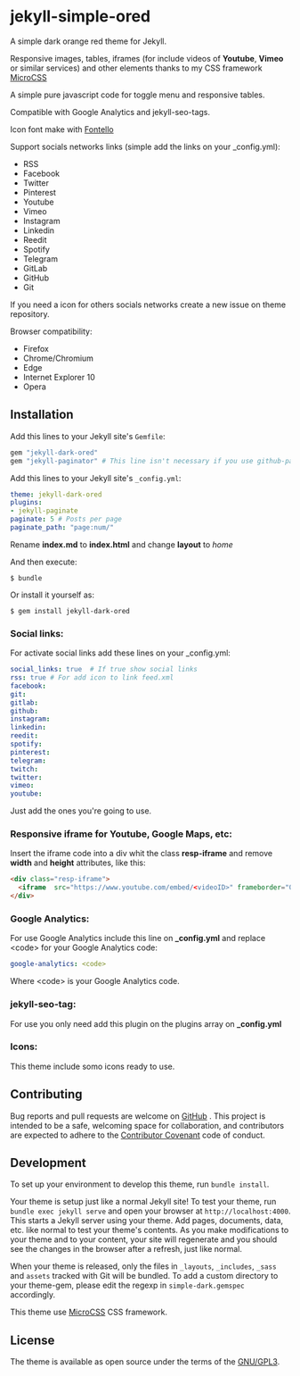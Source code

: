 # jekyll-simple-ored

A simple dark orange red theme for Jekyll.

Responsive images, tables, iframes (for include videos of **Youtube**, **Vimeo** or similar services) and other elements thanks to my CSS framework [MicroCSS](https://son-link.github.io/microcss/)

A simple pure javascript code for toggle menu and responsive tables.

Compatible with Google Analytics and jekyll-seo-tags.

Icon font make with [Fontello](http://fontello.com/)

Support socials networks links (simple add the links on your _config.yml):

* RSS
* Facebook
* Twitter
* Pinterest
* Youtube
* Vimeo
* Instagram
* Linkedin
* Reedit
* Spotify
* Telegram
* GitLab
* GitHub
* Git

If you need a icon for others socials networks create a new issue on theme repository.

Browser compatibility:

* Firefox
* Chrome/Chromium
* Edge
* Internet Explorer 10
* Opera

## Installation

Add this lines to your Jekyll site's `Gemfile`:

```ruby
gem "jekyll-dark-ored"
gem "jekyll-paginator" # This line isn't necessary if you use github-pages
```

Add this lines to your Jekyll site's `_config.yml`:

```yaml
theme: jekyll-dark-ored
plugins:
- jekyll-paginate
paginate: 5 # Posts per page
paginate_path: "page:num/"
```

Rename **index.md** to **index.html** and change **layout** to *home*

And then execute:

    $ bundle

Or install it yourself as:

    $ gem install jekyll-dark-ored

### Social links:

For activate social links add these lines on your _config.yml:

```yaml
social_links: true  # If true show social links
rss: true # For add icon to link feed.xml
facebook:
git:
gitlab:
github:
instagram:
linkedin:
reedit:
spotify:
pinterest:
telegram:
twitch:
twitter:
vimeo:
youtube:
```
Just add the ones you're going to use.

### Responsive iframe for Youtube, Google Maps, etc:

Insert the iframe code into a div whit the class **resp-iframe** and remove **width** and **height** attributes, like this:

```html
<div class="resp-iframe">
  <iframe  src="https://www.youtube.com/embed/<videoID>" frameborder="0" allow="autoplay; encrypted-media" allowfullscreen></iframe>
</div>
```

### Google Analytics:
For use Google Analytics include this line  on **_config.yml** and replace &lt;code> for your Google Analytics code:

```yaml
google-analytics: <code>
```
Where &lt;code> is your Google Analytics code.

### jekyll-seo-tag:
For use you only need add this plugin on the plugins array on **_config.yml**

### Icons:
This theme include somo icons ready to use.

## Contributing

Bug reports and pull requests are welcome on [GitHub](https://github.com/son-link/jekyll-dark-ored)
. This project is intended to be a safe, welcoming space for collaboration, and contributors are expected to adhere to the [Contributor Covenant](http://contributor-covenant.org) code of conduct.

## Development

To set up your environment to develop this theme, run `bundle install`.

Your theme is setup just like a normal Jekyll site! To test your theme, run `bundle exec jekyll serve` and open your browser at `http://localhost:4000`. This starts a Jekyll server using your theme. Add pages, documents, data, etc. like normal to test your theme's contents. As you make modifications to your theme and to your content, your site will regenerate and you should see the changes in the browser after a refresh, just like normal.

When your theme is released, only the files in `_layouts`, `_includes`, `_sass` and `assets` tracked with Git will be bundled.
To add a custom directory to your theme-gem, please edit the regexp in `simple-dark.gemspec` accordingly.

This theme use [MicroCSS](https://son-link.github.io/microcss/index.html) CSS framework.

## License

The theme is available as open source under the terms of the [GNU/GPL3](https://opensource.org/licenses/GPL-3.0).